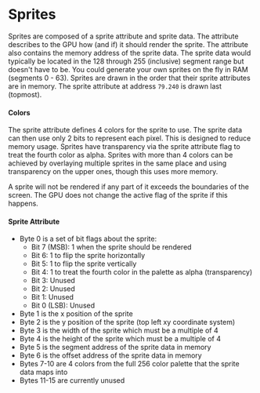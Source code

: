 # Sprites
Sprites are composed of a sprite attribute and sprite data. The attribute describes to the GPU how (and if) it should render the sprite. The attribute also contains the memory address of the sprite data. The sprite data would typically be located in the 128 through 255 (inclusive) segment range but doesn't have to be. You could generate your own sprites on the fly in RAM (segments 0 - 63). Sprites are drawn in the order that their sprite attributes are in memory. The sprite attribute at address `79.240` is drawn last (topmost).

#### Colors
The sprite attribute defines 4 colors for the sprite to use. The sprite data can then use only 2 bits to represent each pixel. This is designed to reduce memory usage. Sprites have transparency via the sprite attribute flag to treat the fourth color as alpha. Sprites with more than 4 colors can be achieved by overlaying multiple sprites in the same place and using transparency on the upper ones, though this uses more memory.

A sprite will not be rendered if any part of it exceeds the boundaries of the screen. The GPU does not change the active flag of the sprite if this happens.

#### Sprite Attribute
- Byte 0 is a set of bit flags about the sprite:
    - Bit 7 (MSB): 1 when the sprite should be rendered
    - Bit 6: 1 to flip the sprite horizontally
    - Bit 5: 1 to flip the sprite vertically
    - Bit 4: 1 to treat the fourth color in the palette as alpha (transparency)
    - Bit 3: Unused
    - Bit 2: Unused
    - Bit 1: Unused
    - Bit 0 (LSB): Unused
- Byte 1 is the x position of the sprite
- Byte 2 is the y position of the sprite (top left xy coordinate system)
- Byte 3 is the width of the sprite which must be a multiple of 4
- Byte 4 is the height of the sprite which must be a multiple of 4
- Byte 5 is the segment address of the sprite data in memory
- Byte 6 is the offset address of the sprite data in memory
- Bytes 7-10 are 4 colors from the full 256 color palette that the sprite data maps into
- Bytes 11-15 are currently unused
